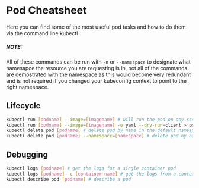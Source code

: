 # Pod Cheatsheet

Here you can find some of the most useful pod tasks and how to do them via the command line kubectl

##### NOTE:
All of these commands can be run with `-n` or `--namespace` to designate what namesapce the resource you are requesting is in, not all of the commands are demostrated with the namespace as this would become very redundant and is not required if you changed your kubeconfig context to point to the right namespace.

## Lifecycle

```bash
kubectl run [podname] --image=[imagename] # will run the pod on any scedulable node
kubectl run [podname] --image=[imagename] -o yaml --dry-run=client > pod.yaml # will create a yaml file of the pod spec
kubectl delete pod [podname] # delete pod by name in the default namespace
kubectl delete pod [podname] --namespace=[namespace] # delete pod by name, in a namespace
```

## Debugging

```bash
kubectl logs [podname] # get the logs for a single container pod
kubectl logs [podname] -c [container-name] # get the logs from a container in a multi container pod
kubectl describe pod [podname] # describe a pod
```
